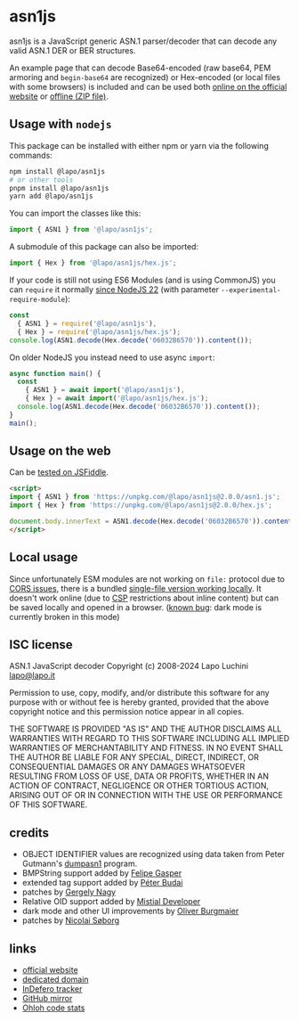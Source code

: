 asn1js
======

asn1js is a JavaScript generic ASN.1 parser/decoder that can decode any valid ASN.1 DER or BER structures.

An example page that can decode Base64-encoded (raw base64, PEM armoring and `begin-base64` are recognized) or Hex-encoded (or local files with some browsers) is included and can be used both [online on the official website](https://lapo.it/asn1js/) or [offline (ZIP file)](https://lapo.it/asn1js/asn1js.zip).

Usage with `nodejs`
-------------------

This package can be installed with either npm or yarn via the following commands:

```sh
npm install @lapo/asn1js
# or other tools
pnpm install @lapo/asn1js
yarn add @lapo/asn1js
```

You can import the classes like this:

```js
import { ASN1 } from '@lapo/asn1js';
```

A submodule of this package can also be imported:

```js
import { Hex } from '@lapo/asn1js/hex.js';
```

If your code is still not using ES6 Modules (and is using CommonJS) you can `require` it normally [since NodeJS 22](https://joyeecheung.github.io/blog/2024/03/18/require-esm-in-node-js/) (with parameter `--experimental-require-module`):

```js
const
  { ASN1 } = require('@lapo/asn1js'),
  { Hex } = require('@lapo/asn1js/hex.js');
console.log(ASN1.decode(Hex.decode('06032B6570')).content());
```

On older NodeJS you instead need to use async `import`:

```js
async function main() {
  const
    { ASN1 } = await import('@lapo/asn1js'),
    { Hex } = await import('@lapo/asn1js/hex.js');
  console.log(ASN1.decode(Hex.decode('06032B6570')).content());
}
main();
```

Usage on the web
--------------------

Can be [tested on JSFiddle](https://jsfiddle.net/lapo/y6t2wo7q/).

```html
<script>
import { ASN1 } from 'https://unpkg.com/@lapo/asn1js@2.0.0/asn1.js';
import { Hex } from 'https://unpkg.com/@lapo/asn1js@2.0.0/hex.js';

document.body.innerText = ASN1.decode(Hex.decode('06032B6570')).content();
</script>
```

Local usage
--------------------

Since unfortunately ESM modules are not working on `file:` protocol due to [CORS issues](https://developer.mozilla.org/en-US/docs/Web/JavaScript/Guide/Modules#other_differences_between_modules_and_standard_scripts), there is a bundled [single-file version working locally](https://asn1js.eu/index-local.html). It doesn't work online (due to [CSP](https://developer.mozilla.org/en-US/docs/Web/HTTP/CSP) restrictions about inline content) but can be saved locally and opened in a browser. ([known bug](https://github.com/lapo-luchini/asn1js/issues/89): dark mode is currently broken in this mode)

ISC license
-----------

ASN.1 JavaScript decoder Copyright (c) 2008-2024 Lapo Luchini <lapo@lapo.it>

Permission to use, copy, modify, and/or distribute this software for any purpose with or without fee is hereby granted, provided that the above copyright notice and this permission notice appear in all copies.

THE SOFTWARE IS PROVIDED "AS IS" AND THE AUTHOR DISCLAIMS ALL WARRANTIES WITH REGARD TO THIS SOFTWARE INCLUDING ALL IMPLIED WARRANTIES OF MERCHANTABILITY AND FITNESS. IN NO EVENT SHALL THE AUTHOR BE LIABLE FOR ANY SPECIAL, DIRECT, INDIRECT, OR CONSEQUENTIAL DAMAGES OR ANY DAMAGES WHATSOEVER RESULTING FROM LOSS OF USE, DATA OR PROFITS, WHETHER IN AN ACTION OF CONTRACT, NEGLIGENCE OR OTHER TORTIOUS ACTION, ARISING OUT OF OR IN CONNECTION WITH THE USE OR PERFORMANCE OF THIS SOFTWARE.

credits
-------

- OBJECT IDENTIFIER values are recognized using data taken from Peter Gutmann's [dumpasn1](https://www.cs.auckland.ac.nz/~pgut001/#standards) program.
- BMPString support added by [Felipe Gasper](https://github.com/FGasper)
- extended tag support added by [Péter Budai](https://www.peterbudai.eu/)
- patches by [Gergely Nagy](https://github.com/ngg)
- Relative OID support added by [Mistial Developer](https://github.com/mistial-dev)
- dark mode and other UI improvements by [Oliver Burgmaier](https://github.com/olibu/)
- patches by [Nicolai Søborg](https://github.com/NicolaiSoeborg)

links
-----

- [official website](https://lapo.it/asn1js/)
- [dedicated domain](https://asn1js.eu/)
- [InDefero tracker](http://idf.lapo.it/p/asn1js/)
- [GitHub mirror](https://github.com/lapo-luchini/asn1js)
- [Ohloh code stats](https://www.openhub.net/p/asn1js)
